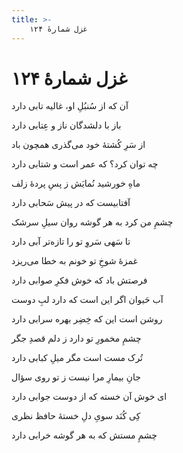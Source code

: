 ```yaml
---
title: >-
    غزل شمارهٔ ۱۲۴
---
```

# غزل شمارهٔ ۱۲۴

<div class="b" id="bn1"><div class="m1"><p>آن که از سُنبُلِ او، غالیه تابی دارد</p></div>
<div class="m2"><p>باز با دلشدگان ناز و عِتابی دارد</p></div></div>
<div class="b" id="bn2"><div class="m1"><p>از سَرِ کُشتهٔ خود می‌گذری همچون باد</p></div>
<div class="m2"><p>چه توان کرد؟ که عمر است و شتابی دارد</p></div></div>
<div class="b" id="bn3"><div class="m1"><p>ماهِ خورشید نُمایَش ز پسِ پردهٔ زلف</p></div>
<div class="m2"><p>آفتابیست که در پیش سَحابی دارد</p></div></div>
<div class="b" id="bn4"><div class="m1"><p>چشمِ من کرد به هر گوشه روان سیلِ سرشک</p></div>
<div class="m2"><p>تا سَهی سَروِ تو را تازه‌تر آبی دارد</p></div></div>
<div class="b" id="bn5"><div class="m1"><p>غمزهٔ شوخِ تو خونم به خطا می‌ریزد</p></div>
<div class="m2"><p>فرصتش باد که خوش فکرِ صوابی دارد</p></div></div>
<div class="b" id="bn6"><div class="m1"><p>آب حَیوان اگر این است که دارد لبِ دوست</p></div>
<div class="m2"><p>روشن است این که خِضِر بهره سرابی دارد</p></div></div>
<div class="b" id="bn7"><div class="m1"><p>چشمِ مخمورِ تو دارد ز دلم قصدِ جگر</p></div>
<div class="m2"><p>تُرک مست است مگر میلِ کبابی دارد</p></div></div>
<div class="b" id="bn8"><div class="m1"><p>جانِ بیمارِ مرا نیست ز تو روی سؤال</p></div>
<div class="m2"><p>ای خوش آن خسته که از دوست جوابی دارد</p></div></div>
<div class="b" id="bn9"><div class="m1"><p>کِی کُنَد سویِ دلِ خستهٔ حافظ نظری</p></div>
<div class="m2"><p>چشمِ مستش که به هر گوشه خرابی دارد</p></div></div>